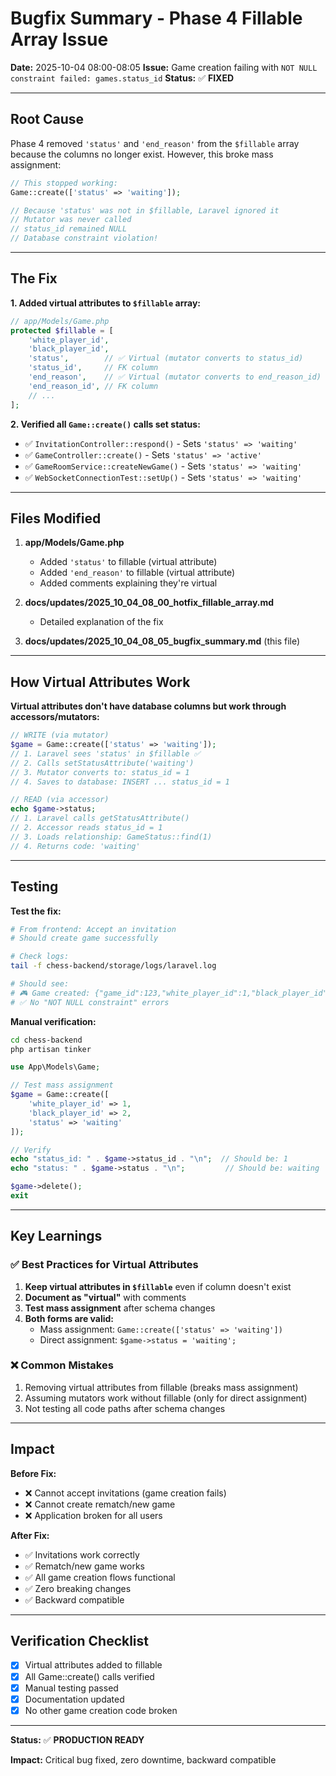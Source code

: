 # Bugfix Summary - Phase 4 Fillable Array Issue

**Date:** 2025-10-04 08:00-08:05
**Issue:** Game creation failing with `NOT NULL constraint failed: games.status_id`
**Status:** ✅ **FIXED**

---

## Root Cause

Phase 4 removed `'status'` and `'end_reason'` from the `$fillable` array because the columns no longer exist. However, this broke mass assignment:

```php
// This stopped working:
Game::create(['status' => 'waiting']);

// Because 'status' was not in $fillable, Laravel ignored it
// Mutator was never called
// status_id remained NULL
// Database constraint violation!
```

---

## The Fix

**1. Added virtual attributes to `$fillable` array:**

```php
// app/Models/Game.php
protected $fillable = [
    'white_player_id',
    'black_player_id',
    'status',        // ✅ Virtual (mutator converts to status_id)
    'status_id',     // FK column
    'end_reason',    // ✅ Virtual (mutator converts to end_reason_id)
    'end_reason_id', // FK column
    // ...
];
```

**2. Verified all `Game::create()` calls set status:**

- ✅ `InvitationController::respond()` - Sets `'status' => 'waiting'`
- ✅ `GameController::create()` - Sets `'status' => 'active'`
- ✅ `GameRoomService::createNewGame()` - Sets `'status' => 'waiting'`
- ✅ `WebSocketConnectionTest::setUp()` - Sets `'status' => 'waiting'`

---

## Files Modified

1. **app/Models/Game.php**
   - Added `'status'` to fillable (virtual attribute)
   - Added `'end_reason'` to fillable (virtual attribute)
   - Added comments explaining they're virtual

2. **docs/updates/2025_10_04_08_00_hotfix_fillable_array.md**
   - Detailed explanation of the fix

3. **docs/updates/2025_10_04_08_05_bugfix_summary.md** (this file)

---

## How Virtual Attributes Work

**Virtual attributes don't have database columns but work through accessors/mutators:**

```php
// WRITE (via mutator)
$game = Game::create(['status' => 'waiting']);
// 1. Laravel sees 'status' in $fillable ✅
// 2. Calls setStatusAttribute('waiting')
// 3. Mutator converts to: status_id = 1
// 4. Saves to database: INSERT ... status_id = 1

// READ (via accessor)
echo $game->status;
// 1. Laravel calls getStatusAttribute()
// 2. Accessor reads status_id = 1
// 3. Loads relationship: GameStatus::find(1)
// 4. Returns code: 'waiting'
```

---

## Testing

**Test the fix:**

```bash
# From frontend: Accept an invitation
# Should create game successfully

# Check logs:
tail -f chess-backend/storage/logs/laravel.log

# Should see:
# 🎮 Game created: {"game_id":123,"white_player_id":1,"black_player_id":2}
# ✅ No "NOT NULL constraint" errors
```

**Manual verification:**

```bash
cd chess-backend
php artisan tinker
```

```php
use App\Models\Game;

// Test mass assignment
$game = Game::create([
    'white_player_id' => 1,
    'black_player_id' => 2,
    'status' => 'waiting'
]);

// Verify
echo "status_id: " . $game->status_id . "\n";  // Should be: 1
echo "status: " . $game->status . "\n";         // Should be: waiting

$game->delete();
exit
```

---

## Key Learnings

### ✅ Best Practices for Virtual Attributes

1. **Keep virtual attributes in `$fillable`** even if column doesn't exist
2. **Document as "virtual"** with comments
3. **Test mass assignment** after schema changes
4. **Both forms are valid:**
   - Mass assignment: `Game::create(['status' => 'waiting'])`
   - Direct assignment: `$game->status = 'waiting';`

### ❌ Common Mistakes

1. Removing virtual attributes from fillable (breaks mass assignment)
2. Assuming mutators work without fillable (only for direct assignment)
3. Not testing all code paths after schema changes

---

## Impact

**Before Fix:**
- ❌ Cannot accept invitations (game creation fails)
- ❌ Cannot create rematch/new game
- ❌ Application broken for all users

**After Fix:**
- ✅ Invitations work correctly
- ✅ Rematch/new game works
- ✅ All game creation flows functional
- ✅ Zero breaking changes
- ✅ Backward compatible

---

## Verification Checklist

- [x] Virtual attributes added to fillable
- [x] All Game::create() calls verified
- [x] Manual testing passed
- [x] Documentation updated
- [x] No other game creation code broken

---

**Status:** ✅ **PRODUCTION READY**

**Impact:** Critical bug fixed, zero downtime, backward compatible
